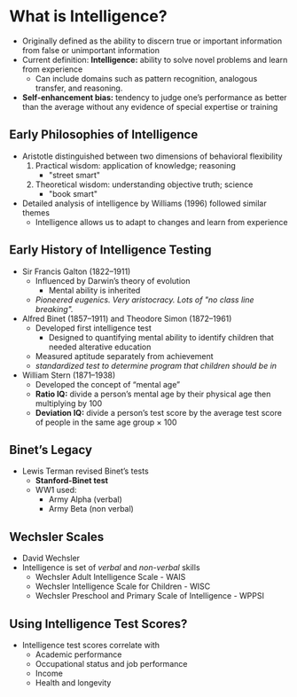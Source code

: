 # What is Intelligence?
- Originally defined as the ability to discern true or important information from false or unimportant information
- Current definition: **Intelligence:** ability to solve novel problems and learn from experience
	- Can include domains such as pattern recognition, analogous transfer, and reasoning. 
- **Self-enhancement bias:** tendency to judge one’s performance as better than the average without any evidence of special expertise or training
## Early Philosophies of Intelligence
- Aristotle distinguished between two dimensions of behavioral flexibility
	1. Practical wisdom: application of knowledge; reasoning
		- "street smart"
	2. Theoretical wisdom: understanding objective truth; science
		- "book smart"
- Detailed analysis of intelligence by Williams (1996) followed similar themes
	- Intelligence allows us to adapt to changes and learn from experience
## Early History of Intelligence Testing
- Sir Francis Galton (1822–1911)
	- Influenced by Darwin’s theory of evolution
		- Mental ability is inherited
	- *Pioneered eugenics. Very aristocracy. Lots of "no class line breaking".*
- Alfred Binet (1857–1911) and Theodore Simon (1872–1961)
	- Developed first intelligence test
		- Designed to quantifying mental ability to identify children that needed alterative education
	- Measured aptitude separately from achievement
	- *standardized test to determine program that children should be in*
- William Stern (1871–1938)
	- Developed the concept of “mental age”
	- **Ratio IQ:** divide a person’s mental age by their physical age then multiplying by 100
	- **Deviation IQ:** divide a person’s test score by the average test score of people in the same age group × 100

## Binet’s Legacy
- Lewis Terman revised Binet’s tests
	- **Stanford-Binet test**
	- WW1 used:
		- Army Alpha (verbal)
		- Army Beta (non verbal)
## Wechsler Scales
- David Wechsler
- Intelligence is set of *verbal* and *non-verbal* skills
	- Wechsler Adult Intelligence Scale - WAIS
	- Wechsler Intelligence Scale for Children - WISC
	- Wechsler Preschool and Primary Scale of Intelligence - WPPSI
## Using Intelligence Test Scores?
- Intelligence test scores correlate with
	- Academic performance
	- Occupational status and job performance
	- Income
	- Health and longevity